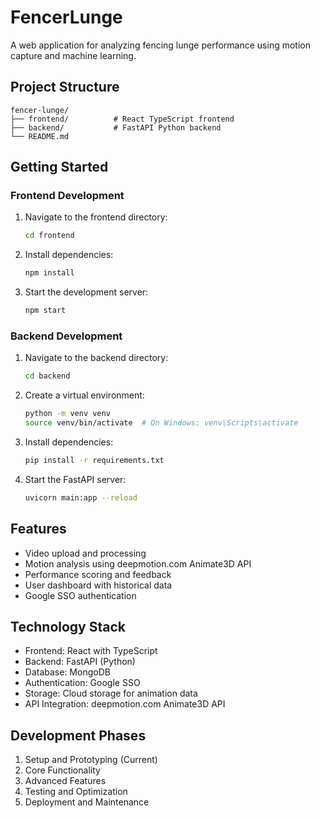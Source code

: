 # FencerLunge

A web application for analyzing fencing lunge performance using motion capture and machine learning.

## Project Structure

```
fencer-lunge/
├── frontend/          # React TypeScript frontend
├── backend/           # FastAPI Python backend
└── README.md
```

## Getting Started

### Frontend Development

1. Navigate to the frontend directory:
   ```bash
   cd frontend
   ```

2. Install dependencies:
   ```bash
   npm install
   ```

3. Start the development server:
   ```bash
   npm start
   ```

### Backend Development

1. Navigate to the backend directory:
   ```bash
   cd backend
   ```

2. Create a virtual environment:
   ```bash
   python -m venv venv
   source venv/bin/activate  # On Windows: venv\Scripts\activate
   ```

3. Install dependencies:
   ```bash
   pip install -r requirements.txt
   ```

4. Start the FastAPI server:
   ```bash
   uvicorn main:app --reload
   ```

## Features

- Video upload and processing
- Motion analysis using deepmotion.com Animate3D API
- Performance scoring and feedback
- User dashboard with historical data
- Google SSO authentication

## Technology Stack

- Frontend: React with TypeScript
- Backend: FastAPI (Python)
- Database: MongoDB
- Authentication: Google SSO
- Storage: Cloud storage for animation data
- API Integration: deepmotion.com Animate3D API

## Development Phases

1. Setup and Prototyping (Current)
2. Core Functionality
3. Advanced Features
4. Testing and Optimization
5. Deployment and Maintenance
